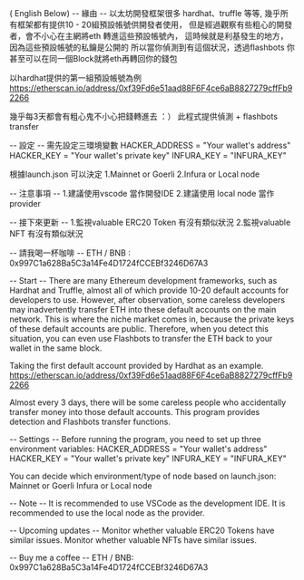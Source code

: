 ( English Below) 
-- 緣由 --
以太坊開發框架很多 hardhat、truffle 等等,
幾乎所有框架都有提供10 - 20組預設帳號供開發者使用，
但是經過觀察有些粗心的開發者，會不小心在主網將eth 轉進這些預設帳號內，
這時候就是利基發生的地方，因為這些預設帳號的私鑰是公開的
所以當你偵測到有這個狀況，透過flashbots 你甚至可以在同一個Block就將eth再轉回你的錢包

以hardhat提供的第一組預設帳號為例
https://etherscan.io/address/0xf39Fd6e51aad88F6F4ce6aB8827279cffFb92266

幾乎每3天都會有粗心鬼不小心把錢轉進去 ：）
此程式提供偵測 + flashbots transfer

-- 設定 --
需先設定三環境變數 
HACKER_ADDRESS = "Your wallet's address"
HACKER_KEY = "Your wallet's private key"
INFURA_KEY = "INFURA_KEY"

根據launch.json 可以決定
1.Mainnet or Goerli
2.Infura or Local node

-- 注意事項 --
1.建議使用vscode 當作開發IDE
2.建議使用 local node 當作provider

-- 接下來更新 --
1.監視valuable ERC20 Token 有沒有類似狀況
2.監視valuable NFT 有沒有類似狀況

-- 請我喝一杯咖啡 --
ETH / BNB : 0x997C1a628Ba5C3a14Fe4D1724fCCEBf3246D67A3


-- Start --
There are many Ethereum development frameworks, such as Hardhat and Truffle, almost all of which provide 10-20 default accounts for developers to use. However, after observation, some careless developers may inadvertently transfer ETH into these default accounts on the main network. This is where the niche market comes in, because the private keys of these default accounts are public. Therefore, when you detect this situation, you can even use Flashbots to transfer the ETH back to your wallet in the same block.

Taking the first default account provided by Hardhat as an example.
https://etherscan.io/address/0xf39Fd6e51aad88F6F4ce6aB8827279cffFb92266

Almost every 3 days, there will be some careless people who accidentally transfer money into those default accounts. This program provides detection and Flashbots transfer functions.

-- Settings --
Before running the program, you need to set up three environment variables:
HACKER_ADDRESS = "Your wallet's address"
HACKER_KEY = "Your wallet's private key"
INFURA_KEY = "INFURA_KEY"

You can decide which environment/type of node based on launch.json:
Mainnet or Goerli
Infura or Local node

-- Note --
It is recommended to use VSCode as the development IDE.
It is recommended to use the local node as the provider.

-- Upcoming updates --
Monitor whether valuable ERC20 Tokens have similar issues.
Monitor whether valuable NFTs have similar issues.

-- Buy me a coffee --
ETH / BNB: 0x997C1a628Ba5C3a14Fe4D1724fCCEBf3246D67A3





                      
            
